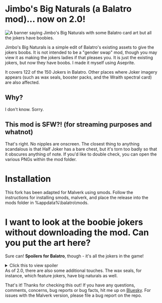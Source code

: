 # Jimbo's Big Naturals (a Balatro mod)... now on 2.0!

<img src="https://i.imgur.com/GqlqXjt.png" alt="A banner saying Jimbo's Big Naturals with some Balatro card art but all the jokers have boobies.">

Jimbo's Big Naturals is a simple edit of Balatro's existing assets to give the jokers boobs. It is not intended to be a "gender swap" mod, though you may view it as making the jokers ladies if that pleases you. It is just the existing jokers, but now they have boobs. I made it myself using Aseprite.

It covers 122 of the 150 Jokers in Balatro. Other places where Joker imagery appears (such as wax seals, booster packs, and the Wraith spectral card) are also affected.

## Why?

I don't know. Sorry.

## This mod is SFW?! (for streaming purposes and whatnot)

That's right. No nipples are onscreen. The closest thing to anything scandalous is that Half Joker has a bare chest, but it's torn too badly so that it obscures anything of note. If you'd like to double check, you can open the various PNGs within the mod folder.

# Installation

This fork has been adapted for Malverk using smods. Follow the instructions for installing smods, malverk, and place the release into the mods folder in %appdata%\balatro\mods.

# I want to look at the boobie jokers without downloading the mod. Can you put the art here?
Sure can! **Spoilers for Balatro**, though - it's all the jokers in the game!
<details>
  <summary>Click this to view spoiler</summary>
  
  <img src="https://i.imgur.com/fc68i4C.png">
  
</details>
As of 2.0, there are also some additional touches. The wax seals, for instance, which feature jokers, have big naturals as well.

That's it! Thanks for checking this out! If you have any questions, comments, concerns, bug reports or bug facts, hit me up on <a href="https://bsky.app/profile/prettypinkpansy.bsky.social">Bluesky</a>. For issues with the Malverk version, please file a bug report on the repo.
